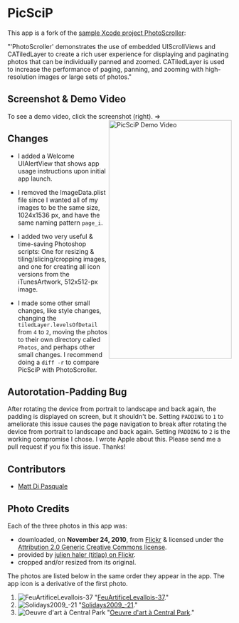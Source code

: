 PicSciP
=======

<!-- This doesn't show on GitHub...
<object width="512" height="512" type="application/x-shockwave-flash" data="http://content.screencast.com/users/mattdipasquale/folders/Jing/media/7d0d010f-f4fd-44b2-95fb-818a982c2c36/jingswfplayer.swf">
  <param name="movie" value="http://content.screencast.com/users/mattdipasquale/folders/Jing/media/7d0d010f-f4fd-44b2-95fb-818a982c2c36/jingswfplayer.swf" />
  <param name="quality" value="high" />
  <param name="bgcolor" value="#F8F8F8" />
  <param name="flashVars" value="containerwidth=512&containerheight=512&thumb=http://content.screencast.com/users/mattdipasquale/folders/Jing/media/7d0d010f-f4fd-44b2-95fb-818a982c2c36/FirstFrame.jpg&content=http://content.screencast.com/users/mattdipasquale/folders/Jing/media/7d0d010f-f4fd-44b2-95fb-818a982c2c36/00000002.swf&blurover=false" />
  <param name="allowFullScreen" value="true" />
  <param name="scale" value="showall" />
  <param name="allowScriptAccess" value="always" />
  <param name="base" value="http://content.screencast.com/users/mattdipasquale/folders/Jing/media/7d0d010f-f4fd-44b2-95fb-818a982c2c36/" />
</object> -->

This app is a fork of the [sample Xcode project PhotoScroller][PhotoScroller]:

"'PhotoScroller' demonstrates the use of embedded UIScrollViews and CATiledLayer
to create a rich user experience for displaying and paginating photos that can
be individually panned and zoomed. CATiledLayer is used to increase the
performance of paging, panning, and zooming with high-resolution images or large
sets of photos."


Screenshot & Demo Video
-----------------------

To see a demo video, click the screenshot (right). =>
<a style="float:right" href="http://screencast.com/t/FlWlTPS8XKrI" target="_blank">
  <img alt="PicSciP Demo Video" src="https://github.com/mattdipasquale/PicSciP/raw/master/screenshot.png" width="276" height="537" />
</a>


Changes
-------

* I added a Welcome UIAlertView that shows app usage instructions upon initial
  app launch.

* I removed the ImageData.plist file since I wanted all of my images to be the
  same size, 1024x1536 px, and have the same naming pattern `page_i`.

* I added two very useful & time-saving Photoshop scripts: One for resizing &
  tiling/slicing/cropping images, and one for creating all icon versions from
  the iTunesArtwork, 512x512-px image.

* I made some other small changes, like style changes, changing the
  `tiledLayer.levelsOfDetail` from `4` to `2`, moving the photos to their own
  directory called `Photos`, and perhaps other small changes. I recommend doing
  a `diff -r` to compare PicSciP with PhotoScroller.


Autorotation-Padding Bug
------------------------

After rotating the device from portrait to landscape and back again, the padding
is displayed on screen, but it shouldn't be. Setting `PADDING` to `1` to
ameliorate this issue causes the page navigation to break after rotating the
device from portrait to landscape and back again. Setting `PADDING` to `2` is
the working compromise I chose. I wrote Apple about this. Please send me a pull
request if you fix this issue. Thanks!


Contributors
------------

* [Matt Di Pasquale][]


Photo Credits
-------------

Each of the three photos in this app was:

* downloaded, on **November 24, 2010**, from [Flickr][] & licensed under the
  [Attribution 2.0 Generic Creative Commons license][by].
* provided by [julien haler (titlap) on Flickr][titlap].
* cropped and/or resized from its original.

The photos are listed below in the same order they appear in the app. The app
icon is a derivative of the first photo.

1. ![FeuArtificeLevallois-37][1t] "[FeuArtificeLevallois-37][1p]."
2. ![Solidays2009_-21][2t] "[Solidays2009_-21][2p]."
3. ![Oeuvre d'art à Central Park][3t] "[Oeuvre d'art à Central Park][3p]."


[PhotoScroller]: http://developer.apple.com/library/ios/#samplecode/PhotoScroller/
[Matt Di Pasquale]: http://www.mattdipasquale.com/
[Flickr]: http://www.flickr.com/
[by]: http://creativecommons.org/licenses/by/2.0/
[titlap]: http://www.flickr.com/people/titlap/
[1p]: http://www.flickr.com/photos/titlap/4794809520/
[1t]: http://farm5.static.flickr.com/4101/4794809520_39c74bca03_s.jpg
[2p]: http://www.flickr.com/photos/titlap/3680096512/
[2t]: http://farm3.static.flickr.com/2584/3680096512_c8778c7cfe_s.jpg
[3p]: http://www.flickr.com/photos/titlap/4582702246/
[3t]: http://farm5.static.flickr.com/4065/4582702246_0df366f436_s.jpg
